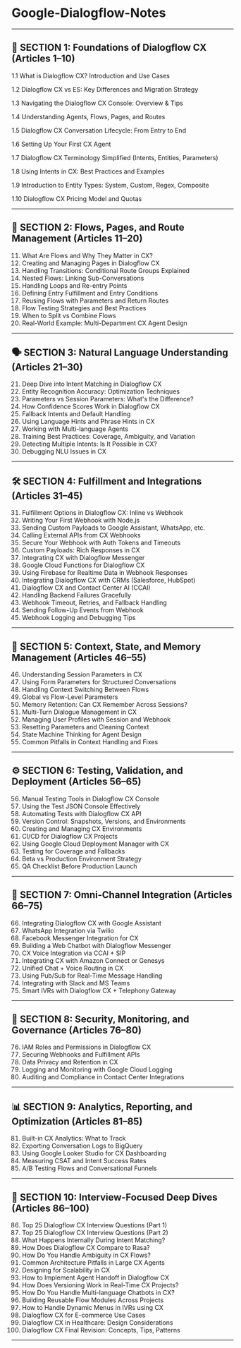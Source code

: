 # Google-Dialogflow-Notes


---

## 🔰 **SECTION 1: Foundations of Dialogflow CX (Articles 1–10)**

   1.1 What is Dialogflow CX? Introduction and Use Cases

   1.2 Dialogflow CX vs ES: Key Differences and Migration Strategy

   1.3 Navigating the Dialogflow CX Console: Overview & Tips

   1.4 Understanding Agents, Flows, Pages, and Routes

   1.5 Dialogflow CX Conversation Lifecycle: From Entry to End

   1.6 Setting Up Your First CX Agent

   1.7 Dialogflow CX Terminology Simplified (Intents, Entities, Parameters)

   1.8 Using Intents in CX: Best Practices and Examples

1.9 Introduction to Entity Types: System, Custom, Regex, Composite

1.10 Dialogflow CX Pricing Model and Quotas

---

## 🧠 **SECTION 2: Flows, Pages, and Route Management (Articles 11–20)**

11. What Are Flows and Why They Matter in CX?
12. Creating and Managing Pages in Dialogflow CX
13. Handling Transitions: Conditional Route Groups Explained
14. Nested Flows: Linking Sub-Conversations
15. Handling Loops and Re-entry Points
16. Defining Entry Fulfillment and Entry Conditions
17. Reusing Flows with Parameters and Return Routes
18. Flow Testing Strategies and Best Practices
19. When to Split vs Combine Flows
20. Real-World Example: Multi-Department CX Agent Design

---

## 🗣️ **SECTION 3: Natural Language Understanding (Articles 21–30)**

21. Deep Dive into Intent Matching in Dialogflow CX
22. Entity Recognition Accuracy: Optimization Techniques
23. Parameters vs Session Parameters: What's the Difference?
24. How Confidence Scores Work in Dialogflow CX
25. Fallback Intents and Default Handling
26. Using Language Hints and Phrase Hints in CX
27. Working with Multi-language Agents
28. Training Best Practices: Coverage, Ambiguity, and Variation
29. Detecting Multiple Intents: Is It Possible in CX?
30. Debugging NLU Issues in CX

---

## 🛠️ **SECTION 4: Fulfillment and Integrations (Articles 31–45)**

31. Fulfillment Options in Dialogflow CX: Inline vs Webhook
32. Writing Your First Webhook with Node.js
33. Sending Custom Payloads to Google Assistant, WhatsApp, etc.
34. Calling External APIs from CX Webhooks
35. Secure Your Webhook with Auth Tokens and Timeouts
36. Custom Payloads: Rich Responses in CX
37. Integrating CX with Dialogflow Messenger
38. Google Cloud Functions for Dialogflow CX
39. Using Firebase for Realtime Data in Webhook Responses
40. Integrating Dialogflow CX with CRMs (Salesforce, HubSpot)
41. Dialogflow CX and Contact Center AI (CCAI)
42. Handling Backend Failures Gracefully
43. Webhook Timeout, Retries, and Fallback Handling
44. Sending Follow-Up Events from Webhook
45. Webhook Logging and Debugging Tips

---

## 🧩 **SECTION 5: Context, State, and Memory Management (Articles 46–55)**

46. Understanding Session Parameters in CX
47. Using Form Parameters for Structured Conversations
48. Handling Context Switching Between Flows
49. Global vs Flow-Level Parameters
50. Memory Retention: Can CX Remember Across Sessions?
51. Multi-Turn Dialogue Management in CX
52. Managing User Profiles with Session and Webhook
53. Resetting Parameters and Cleaning Context
54. State Machine Thinking for Agent Design
55. Common Pitfalls in Context Handling and Fixes

---

## ⚙️ **SECTION 6: Testing, Validation, and Deployment (Articles 56–65)**

56. Manual Testing Tools in Dialogflow CX Console
57. Using the Test JSON Console Effectively
58. Automating Tests with Dialogflow CX API
59. Version Control: Snapshots, Versions, and Environments
60. Creating and Managing CX Environments
61. CI/CD for Dialogflow CX Projects
62. Using Google Cloud Deployment Manager with CX
63. Testing for Coverage and Fallbacks
64. Beta vs Production Environment Strategy
65. QA Checklist Before Production Launch

---

## 📱 **SECTION 7: Omni-Channel Integration (Articles 66–75)**

66. Integrating Dialogflow CX with Google Assistant
67. WhatsApp Integration via Twilio
68. Facebook Messenger Integration for CX
69. Building a Web Chatbot with Dialogflow Messenger
70. CX Voice Integration via CCAI + SIP
71. Integrating CX with Amazon Connect or Genesys
72. Unified Chat + Voice Routing in CX
73. Using Pub/Sub for Real-Time Message Handling
74. Integrating with Slack and MS Teams
75. Smart IVRs with Dialogflow CX + Telephony Gateway

---

## 🔐 **SECTION 8: Security, Monitoring, and Governance (Articles 76–80)**

76. IAM Roles and Permissions in Dialogflow CX
77. Securing Webhooks and Fulfillment APIs
78. Data Privacy and Retention in CX
79. Logging and Monitoring with Google Cloud Logging
80. Auditing and Compliance in Contact Center Integrations

---

## 📊 **SECTION 9: Analytics, Reporting, and Optimization (Articles 81–85)**

81. Built-in CX Analytics: What to Track
82. Exporting Conversation Logs to BigQuery
83. Using Google Looker Studio for CX Dashboarding
84. Measuring CSAT and Intent Success Rates
85. A/B Testing Flows and Conversational Funnels

---

## 💼 **SECTION 10: Interview-Focused Deep Dives (Articles 86–100)**

86. Top 25 Dialogflow CX Interview Questions (Part 1)
87. Top 25 Dialogflow CX Interview Questions (Part 2)
88. What Happens Internally During Intent Matching?
89. How Does Dialogflow CX Compare to Rasa?
90. How Do You Handle Ambiguity in CX Flows?
91. Common Architecture Pitfalls in Large CX Agents
92. Designing for Scalability in CX
93. How to Implement Agent Handoff in Dialogflow CX
94. How Does Versioning Work in Real-Time CX Projects?
95. How Do You Handle Multi-language Chatbots in CX?
96. Building Reusable Flow Modules Across Projects
97. How to Handle Dynamic Menus in IVRs using CX
98. Dialogflow CX for E-commerce Use Cases
99. Dialogflow CX in Healthcare: Design Considerations
100. Dialogflow CX Final Revision: Concepts, Tips, Patterns

---
